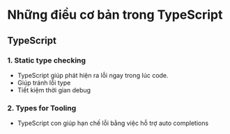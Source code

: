 # Những điều cơ bản trong TypeScript
## TypeScript

### 1. Static type checking
- TypeScript giúp phát hiện ra lỗi ngay trong lúc code.
- Giúp tránh lỗi type
- Tiết kiệm thời gian debug 

### 2. Types for Tooling
- TypeScript con giúp hạn chế lỗi bằng việc hỗ trợ auto completions